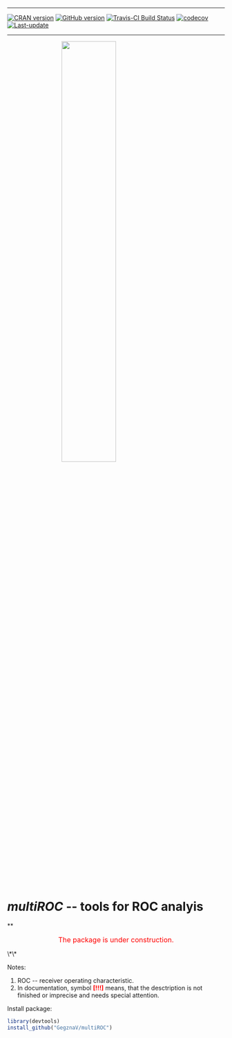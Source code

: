 
<!-- README.md is generated from README.Rmd. Please edit that file -->

------------------------------------------------------------------------

[![CRAN version](https://www.r-pkg.org/badges/version/multiROC)](https://cran.rstudio.com/web/packages/multiROC/index.html) [![GitHub version](https://img.shields.io/badge/GitHub-v0.0.4-brightgreen.svg)](https://github.com/GegznaV/multiROC) [![Travis-CI Build Status](https://travis-ci.org/GegznaV/multiROC.png?branch=master)](https://travis-ci.org/GegznaV/multiROC) [![codecov](https://codecov.io/gh/GegznaV/multiROC/branch/master/graph/badge.svg)](https://codecov.io/gh/GegznaV/multiROC) [![Last-update](https://img.shields.io/badge/last%20update-2017--08--04-yellowgreen.svg)](/commits/master)

------------------------------------------------------------------------

<img src="https://raw.githubusercontent.com/GegznaV/multiROC/master/docs/logo.png" width="50%" height="50%" style="display: block; margin: auto;" /> <!-- "https://raw.githubusercontent.com/GegznaV/multiROC/master/docs/logo.png" -->

***multiROC*** -- tools for ROC analyis
=======================================

\*\*
<p align="center">
<font color="red" size="3" family="sans">The package is under construction.</font>
</p>
\*\* <!-- *MultiROC* workflow for spectroscopic data analysis. -->

Notes:

1.  ROC -- receiver operating characteristic.
2.  In documentation, symbol **<font color="red">\[!!!\]</font>** means, that the desctription is not finished or imprecise and needs special attention.

Install package:

``` r
library(devtools)
install_github("GegznaV/multiROC")
```

<!-- * * * -->
<!-- <p align="right"> </p>     -->
